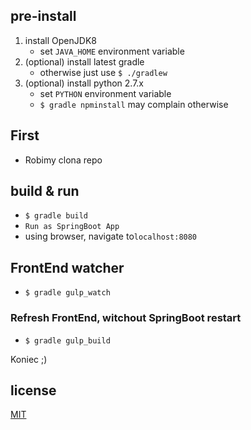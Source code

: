 
## pre-install

1. install OpenJDK8
    - set `JAVA_HOME` environment variable
1. (optional) install latest gradle
    - otherwise just use `$ ./gradlew`
1. (optional) install python 2.7.x
    - set `PYTHON` environment variable
    - `$ gradle npminstall` may complain otherwise

## First
* Robimy clona repo

## build & run

* `$ gradle build`
* `Run as SpringBoot App`
* using browser, navigate to`localhost:8080`

## FrontEnd watcher

* `$ gradle gulp_watch`

### Refresh FrontEnd, witchout SpringBoot restart

* `$ gradle gulp_build`

 Koniec ;) 

 



## license
[MIT](/LICENSE)
